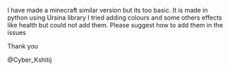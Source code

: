 I have made a minecraft similar version but its too basic.
It is made in python using Ursina library 
I tried adding colours and some others effects like health but could not add them.
Please suggest how to add them in the issues 

Thank you 

@Cyber_Kshitij 
